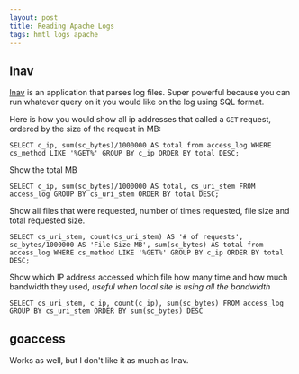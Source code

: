 ```yaml
---
layout: post
title: Reading Apache Logs
tags: hmtl logs apache
---
```


## lnav

[lnav](http://lnav.org/) is an application that parses log files. Super powerful because you can run whatever query on it you would like on the log using SQL format. 

Here is how you would show all ip addresses that called a `GET` request, ordered by the size of the request in MB:

	SELECT c_ip, sum(sc_bytes)/1000000 AS total from access_log WHERE cs_method LIKE '%GET%' GROUP BY c_ip ORDER BY total DESC;
	
Show the total MB

	SELECT c_ip, sum(sc_bytes)/1000000 AS total, cs_uri_stem FROM access_log GROUP BY cs_uri_stem ORDER BY total DESC;
	
Show all files that were requested, number of times requested, file size and total requested size.

	SELECT cs_uri_stem, count(cs_uri_stem) AS '# of requests', sc_bytes/1000000 AS 'File Size MB', sum(sc_bytes) AS total from access_log WHERE cs_method LIKE '%GET%' GROUP BY c_ip ORDER BY total DESC;
	
Show which IP address accessed which file how many time and how much bandwidth they used, *useful when local site is using all the bandwidth*

	SELECT cs_uri_stem, c_ip, count(c_ip), sum(sc_bytes) FROM access_log GROUP BY cs_uri_stem ORDER BY sum(sc_bytes) DESC

## goaccess

Works as well, but I don't like it as much as lnav.
